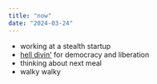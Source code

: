 ```yaml
---
title: "now"
date: "2024-03-24"
---
```


- working at a stealth startup
- [hell divin'](https://store.steampowered.com/app/553850/HELLDIVERS_2/) for democracy and liberation
- thinking about next meal
- walky walky
